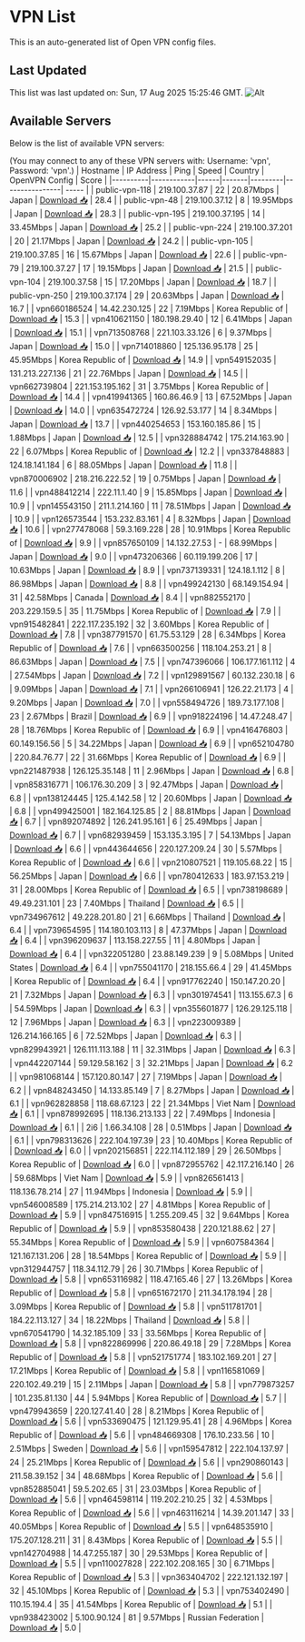 # VPN List

This is an auto-generated list of Open VPN config files.

## Last Updated

This list was last updated on: Sun, 17 Aug 2025 15:25:46 GMT.
![Alt](https://repobeats.axiom.co/api/embed/186b98318ef1479477931607c1ad7d823f12451f.svg "Repobeats analytics image")

## Available Servers

Below is the list of available VPN servers:

(You may connect to any of these VPN servers with: Username: 'vpn', Password: 'vpn'.)
| Hostname | IP Address | Ping | Speed | Country | OpenVPN Config | Score |
|----------|------------|------|-------|---------|----------------| ----- |
| public-vpn-118 | 219.100.37.87 | 22 | 20.87Mbps | Japan | [Download 📥](./configs/server_0_JP.ovpn) | 28.4 |
| public-vpn-48 | 219.100.37.12 | 8 | 19.95Mbps | Japan | [Download 📥](./configs/server_1_JP.ovpn) | 28.3 |
| public-vpn-195 | 219.100.37.195 | 14 | 33.45Mbps | Japan | [Download 📥](./configs/server_2_JP.ovpn) | 25.2 |
| public-vpn-224 | 219.100.37.201 | 20 | 21.17Mbps | Japan | [Download 📥](./configs/server_3_JP.ovpn) | 24.2 |
| public-vpn-105 | 219.100.37.85 | 16 | 15.67Mbps | Japan | [Download 📥](./configs/server_4_JP.ovpn) | 22.6 |
| public-vpn-79 | 219.100.37.27 | 17 | 19.15Mbps | Japan | [Download 📥](./configs/server_5_JP.ovpn) | 21.5 |
| public-vpn-104 | 219.100.37.58 | 15 | 17.20Mbps | Japan | [Download 📥](./configs/server_6_JP.ovpn) | 18.7 |
| public-vpn-250 | 219.100.37.174 | 29 | 20.63Mbps | Japan | [Download 📥](./configs/server_7_JP.ovpn) | 16.7 |
| vpn660186524 | 14.42.230.125 | 22 | 7.19Mbps | Korea Republic of | [Download 📥](./configs/server_8_KR.ovpn) | 15.3 |
| vpn410621150 | 180.198.29.40 | 12 | 6.41Mbps | Japan | [Download 📥](./configs/server_9_JP.ovpn) | 15.1 |
| vpn713508768 | 221.103.33.126 | 6 | 9.37Mbps | Japan | [Download 📥](./configs/server_10_JP.ovpn) | 15.0 |
| vpn714018860 | 125.136.95.178 | 25 | 45.95Mbps | Korea Republic of | [Download 📥](./configs/server_11_KR.ovpn) | 14.9 |
| vpn549152035 | 131.213.227.136 | 21 | 22.76Mbps | Japan | [Download 📥](./configs/server_12_JP.ovpn) | 14.5 |
| vpn662739804 | 221.153.195.162 | 31 | 3.75Mbps | Korea Republic of | [Download 📥](./configs/server_13_KR.ovpn) | 14.4 |
| vpn419941365 | 160.86.46.9 | 13 | 67.52Mbps | Japan | [Download 📥](./configs/server_14_JP.ovpn) | 14.0 |
| vpn635472724 | 126.92.53.177 | 14 | 8.34Mbps | Japan | [Download 📥](./configs/server_15_JP.ovpn) | 13.7 |
| vpn440254653 | 153.160.185.86 | 15 | 1.88Mbps | Japan | [Download 📥](./configs/server_16_JP.ovpn) | 12.5 |
| vpn328884742 | 175.214.163.90 | 22 | 6.07Mbps | Korea Republic of | [Download 📥](./configs/server_17_KR.ovpn) | 12.2 |
| vpn337848883 | 124.18.141.184 | 6 | 88.05Mbps | Japan | [Download 📥](./configs/server_18_JP.ovpn) | 11.8 |
| vpn870006902 | 218.216.222.52 | 19 | 0.75Mbps | Japan | [Download 📥](./configs/server_19_JP.ovpn) | 11.6 |
| vpn488412214 | 222.11.1.40 | 9 | 15.85Mbps | Japan | [Download 📥](./configs/server_20_JP.ovpn) | 10.9 |
| vpn145543150 | 211.1.214.160 | 11 | 78.51Mbps | Japan | [Download 📥](./configs/server_21_JP.ovpn) | 10.9 |
| vpn126573544 | 153.232.83.161 | 4 | 8.32Mbps | Japan | [Download 📥](./configs/server_22_JP.ovpn) | 10.6 |
| vpn277478068 | 59.3.169.228 | 28 | 10.91Mbps | Korea Republic of | [Download 📥](./configs/server_23_KR.ovpn) | 9.9 |
| vpn857650109 | 14.132.27.53 | - | 68.99Mbps | Japan | [Download 📥](./configs/server_24_JP.ovpn) | 9.0 |
| vpn473206366 | 60.119.199.206 | 17 | 10.63Mbps | Japan | [Download 📥](./configs/server_25_JP.ovpn) | 8.9 |
| vpn737139331 | 124.18.1.112 | 8 | 86.98Mbps | Japan | [Download 📥](./configs/server_26_JP.ovpn) | 8.8 |
| vpn499242130 | 68.149.154.94 | 31 | 42.58Mbps | Canada | [Download 📥](./configs/server_27_CA.ovpn) | 8.4 |
| vpn882552170 | 203.229.159.5 | 35 | 11.75Mbps | Korea Republic of | [Download 📥](./configs/server_28_KR.ovpn) | 7.9 |
| vpn915482841 | 222.117.235.192 | 32 | 3.60Mbps | Korea Republic of | [Download 📥](./configs/server_29_KR.ovpn) | 7.8 |
| vpn387791570 | 61.75.53.129 | 28 | 6.34Mbps | Korea Republic of | [Download 📥](./configs/server_30_KR.ovpn) | 7.6 |
| vpn663500256 | 118.104.253.21 | 8 | 86.63Mbps | Japan | [Download 📥](./configs/server_31_JP.ovpn) | 7.5 |
| vpn747396066 | 106.177.161.112 | 4 | 27.54Mbps | Japan | [Download 📥](./configs/server_32_JP.ovpn) | 7.2 |
| vpn129891567 | 60.132.230.18 | 6 | 9.09Mbps | Japan | [Download 📥](./configs/server_33_JP.ovpn) | 7.1 |
| vpn266106941 | 126.22.21.173 | 4 | 9.20Mbps | Japan | [Download 📥](./configs/server_34_JP.ovpn) | 7.0 |
| vpn558494726 | 189.73.177.108 | 23 | 2.67Mbps | Brazil | [Download 📥](./configs/server_35_BR.ovpn) | 6.9 |
| vpn918224196 | 14.47.248.47 | 28 | 18.76Mbps | Korea Republic of | [Download 📥](./configs/server_36_KR.ovpn) | 6.9 |
| vpn416476803 | 60.149.156.56 | 5 | 34.22Mbps | Japan | [Download 📥](./configs/server_37_JP.ovpn) | 6.9 |
| vpn652104780 | 220.84.76.77 | 22 | 31.66Mbps | Korea Republic of | [Download 📥](./configs/server_38_KR.ovpn) | 6.9 |
| vpn221487938 | 126.125.35.148 | 11 | 2.96Mbps | Japan | [Download 📥](./configs/server_39_JP.ovpn) | 6.8 |
| vpn858316771 | 106.176.30.209 | 3 | 92.47Mbps | Japan | [Download 📥](./configs/server_40_JP.ovpn) | 6.8 |
| vpn138124445 | 125.4.142.58 | 12 | 20.60Mbps | Japan | [Download 📥](./configs/server_41_JP.ovpn) | 6.8 |
| vpn499425001 | 182.164.125.85 | 2 | 88.81Mbps | Japan | [Download 📥](./configs/server_42_JP.ovpn) | 6.7 |
| vpn892074892 | 126.241.95.161 | 6 | 25.49Mbps | Japan | [Download 📥](./configs/server_43_JP.ovpn) | 6.7 |
| vpn682939459 | 153.135.3.195 | 7 | 54.13Mbps | Japan | [Download 📥](./configs/server_44_JP.ovpn) | 6.6 |
| vpn443644656 | 220.127.209.24 | 30 | 5.57Mbps | Korea Republic of | [Download 📥](./configs/server_45_KR.ovpn) | 6.6 |
| vpn210807521 | 119.105.68.22 | 15 | 56.25Mbps | Japan | [Download 📥](./configs/server_46_JP.ovpn) | 6.6 |
| vpn780412633 | 183.97.153.219 | 31 | 28.00Mbps | Korea Republic of | [Download 📥](./configs/server_47_KR.ovpn) | 6.5 |
| vpn738198689 | 49.49.231.101 | 23 | 7.40Mbps | Thailand | [Download 📥](./configs/server_48_TH.ovpn) | 6.5 |
| vpn734967612 | 49.228.201.80 | 21 | 6.66Mbps | Thailand | [Download 📥](./configs/server_49_TH.ovpn) | 6.4 |
| vpn739654595 | 114.180.103.113 | 8 | 47.37Mbps | Japan | [Download 📥](./configs/server_50_JP.ovpn) | 6.4 |
| vpn396209637 | 113.158.227.55 | 11 | 4.80Mbps | Japan | [Download 📥](./configs/server_51_JP.ovpn) | 6.4 |
| vpn322051280 | 23.88.149.239 | 9 | 5.08Mbps | United States | [Download 📥](./configs/server_52_US.ovpn) | 6.4 |
| vpn755041170 | 218.155.66.4 | 29 | 41.45Mbps | Korea Republic of | [Download 📥](./configs/server_53_KR.ovpn) | 6.4 |
| vpn917762240 | 150.147.20.20 | 21 | 7.32Mbps | Japan | [Download 📥](./configs/server_54_JP.ovpn) | 6.3 |
| vpn301974541 | 113.155.67.3 | 6 | 54.59Mbps | Japan | [Download 📥](./configs/server_55_JP.ovpn) | 6.3 |
| vpn355601877 | 126.29.125.118 | 12 | 7.96Mbps | Japan | [Download 📥](./configs/server_56_JP.ovpn) | 6.3 |
| vpn223009389 | 126.214.166.165 | 6 | 72.52Mbps | Japan | [Download 📥](./configs/server_57_JP.ovpn) | 6.3 |
| vpn829943921 | 126.111.113.188 | 11 | 32.31Mbps | Japan | [Download 📥](./configs/server_58_JP.ovpn) | 6.3 |
| vpn442207144 | 59.129.58.162 | 3 | 32.21Mbps | Japan | [Download 📥](./configs/server_59_JP.ovpn) | 6.2 |
| vpn981068144 | 157.120.80.147 | 27 | 7.19Mbps | Japan | [Download 📥](./configs/server_60_JP.ovpn) | 6.2 |
| vpn848243450 | 14.133.85.149 | 7 | 8.27Mbps | Japan | [Download 📥](./configs/server_61_JP.ovpn) | 6.1 |
| vpn962828858 | 118.68.67.123 | 22 | 21.34Mbps | Viet Nam | [Download 📥](./configs/server_62_VN.ovpn) | 6.1 |
| vpn878992695 | 118.136.213.133 | 22 | 7.49Mbps | Indonesia | [Download 📥](./configs/server_63_ID.ovpn) | 6.1 |
| 2i6 | 1.66.34.108 | 28 | 0.51Mbps | Japan | [Download 📥](./configs/server_64_JP.ovpn) | 6.1 |
| vpn798313626 | 222.104.197.39 | 23 | 10.40Mbps | Korea Republic of | [Download 📥](./configs/server_65_KR.ovpn) | 6.0 |
| vpn202156851 | 222.114.112.189 | 29 | 26.50Mbps | Korea Republic of | [Download 📥](./configs/server_66_KR.ovpn) | 6.0 |
| vpn872955762 | 42.117.216.140 | 26 | 59.68Mbps | Viet Nam | [Download 📥](./configs/server_67_VN.ovpn) | 5.9 |
| vpn826561413 | 118.136.78.214 | 27 | 11.94Mbps | Indonesia | [Download 📥](./configs/server_68_ID.ovpn) | 5.9 |
| vpn546008589 | 175.214.213.102 | 27 | 4.81Mbps | Korea Republic of | [Download 📥](./configs/server_69_KR.ovpn) | 5.9 |
| vpn847516915 | 1.255.209.45 | 32 | 9.64Mbps | Korea Republic of | [Download 📥](./configs/server_70_KR.ovpn) | 5.9 |
| vpn853580438 | 220.121.88.62 | 27 | 55.34Mbps | Korea Republic of | [Download 📥](./configs/server_71_KR.ovpn) | 5.9 |
| vpn607584364 | 121.167.131.206 | 28 | 18.54Mbps | Korea Republic of | [Download 📥](./configs/server_72_KR.ovpn) | 5.9 |
| vpn312944757 | 118.34.112.79 | 26 | 30.71Mbps | Korea Republic of | [Download 📥](./configs/server_73_KR.ovpn) | 5.8 |
| vpn653116982 | 118.47.165.46 | 27 | 13.26Mbps | Korea Republic of | [Download 📥](./configs/server_74_KR.ovpn) | 5.8 |
| vpn651672170 | 211.34.178.194 | 28 | 3.09Mbps | Korea Republic of | [Download 📥](./configs/server_75_KR.ovpn) | 5.8 |
| vpn511781701 | 184.22.113.127 | 34 | 18.22Mbps | Thailand | [Download 📥](./configs/server_76_TH.ovpn) | 5.8 |
| vpn670541790 | 14.32.185.109 | 33 | 33.56Mbps | Korea Republic of | [Download 📥](./configs/server_77_KR.ovpn) | 5.8 |
| vpn822869996 | 220.86.49.18 | 29 | 7.28Mbps | Korea Republic of | [Download 📥](./configs/server_78_KR.ovpn) | 5.8 |
| vpn521751774 | 183.102.169.201 | 27 | 17.21Mbps | Korea Republic of | [Download 📥](./configs/server_79_KR.ovpn) | 5.8 |
| vpn116581069 | 220.102.49.219 | 15 | 2.11Mbps | Japan | [Download 📥](./configs/server_80_JP.ovpn) | 5.8 |
| vpn779873257 | 101.235.81.130 | 44 | 5.94Mbps | Korea Republic of | [Download 📥](./configs/server_81_KR.ovpn) | 5.7 |
| vpn479943659 | 220.127.41.40 | 28 | 8.21Mbps | Korea Republic of | [Download 📥](./configs/server_82_KR.ovpn) | 5.6 |
| vpn533690475 | 121.129.95.41 | 28 | 4.96Mbps | Korea Republic of | [Download 📥](./configs/server_83_KR.ovpn) | 5.6 |
| vpn484669308 | 176.10.233.56 | 10 | 2.51Mbps | Sweden | [Download 📥](./configs/server_84_SE.ovpn) | 5.6 |
| vpn159547812 | 222.104.137.97 | 24 | 25.21Mbps | Korea Republic of | [Download 📥](./configs/server_85_KR.ovpn) | 5.6 |
| vpn290860143 | 211.58.39.152 | 34 | 48.68Mbps | Korea Republic of | [Download 📥](./configs/server_86_KR.ovpn) | 5.6 |
| vpn852885041 | 59.5.202.65 | 31 | 23.03Mbps | Korea Republic of | [Download 📥](./configs/server_87_KR.ovpn) | 5.6 |
| vpn464598114 | 119.202.210.25 | 32 | 4.53Mbps | Korea Republic of | [Download 📥](./configs/server_88_KR.ovpn) | 5.6 |
| vpn463116214 | 14.39.201.147 | 33 | 40.05Mbps | Korea Republic of | [Download 📥](./configs/server_89_KR.ovpn) | 5.5 |
| vpn648535910 | 175.207.128.211 | 31 | 8.43Mbps | Korea Republic of | [Download 📥](./configs/server_90_KR.ovpn) | 5.5 |
| vpn142704988 | 14.47.255.187 | 30 | 29.53Mbps | Korea Republic of | [Download 📥](./configs/server_91_KR.ovpn) | 5.5 |
| vpn110027828 | 222.102.208.165 | 30 | 6.71Mbps | Korea Republic of | [Download 📥](./configs/server_92_KR.ovpn) | 5.3 |
| vpn363404702 | 222.121.132.197 | 32 | 45.10Mbps | Korea Republic of | [Download 📥](./configs/server_93_KR.ovpn) | 5.3 |
| vpn753402490 | 110.15.194.4 | 35 | 41.54Mbps | Korea Republic of | [Download 📥](./configs/server_94_KR.ovpn) | 5.1 |
| vpn938423002 | 5.100.90.124 | 81 | 9.57Mbps | Russian Federation | [Download 📥](./configs/server_95_RU.ovpn) | 5.0 |

